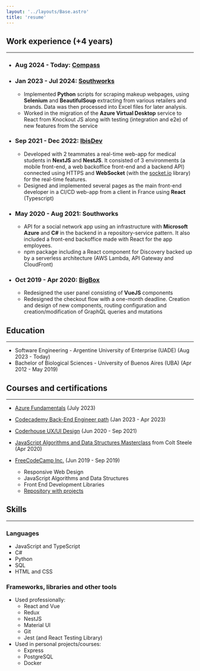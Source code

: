 ```yaml
---
layout: '../layouts/Base.astro'
title: 'resume'
---
```


## Work experience (+4 years)
---

- ### Aug 2024 - Today: [Compass](https://www.compass.com/)
- ### Jan 2023 - Jul 2024: **[Southworks](https://www.southworks.com/)**
  - Implemented **Python** scripts for scraping makeup webpages, using **Selenium** and **BeautifulSoup** extracting from various
retailers and brands. Data was then processed into Excel files for later analysis.
  - Worked in the migration of the **Azure Virtual Desktop** service to React from Knockout JS along with testing (integration and e2e) of new features from the service
- ### Sep 2021 - Dec 2022: **[IbisDev](https://ibisdev.tech/)**
  - Developed with 2 teammates a real-time web-app for medical students in **NextJS** and **NestJS**. It consisted of 3 environments (a mobile front-end, a web backoffice front-end and a backend API) connected using HTTPS and **WebSocket** (with the [socket.io](https://socket.io/) library) for the real-time features.
  - Designed and implemented several pages as the main front-end developer in a CI/CD web-app from a client in France using **React** (Typescript)
- ### May 2020 - Aug 2021: **Southworks**
  - API for a social network app using an infrastructure with **Microsoft Azure** and **C#** in the backend in a repository-service pattern. It also included a front-end backoffice made with React for the app employees.
  - npm package including a React component for Discovery backed up by a serverless architecture (AWS Lambda, API Gateway and CloudFront)
- ### Oct 2019 - Apr 2020: **[BigBox](https://www.bigbox.com.ar/)**
  - Redesigned the user panel consisting of **VueJS** components
  - Redesigned the checkout flow with a one-month deadline. Creation and design of new components, routing configuration and creation/modification of GraphQL queries and mutations

## Education
---
- Software Engineering - Argentine University of Enterprise (UADE) (Aug 2023 - Today)
- Bachelor of Biological Sciences - University of Buenos Aires (UBA) (Apr 2012 - May 2019)

## Courses and certifications
---

- [Azure Fundamentals](https://learn.microsoft.com/en-us/users/luzojeda/credentials/bae83090a228a6ab) (July 2023)

- [Codecademy Back-End Engineer path](https://www.codecademy.com/learn/paths/back-end-engineer-career-path) (Jan 2023 - Apr 2023)

- [Coderhouse UX/UI Design](https://www.coderhouse.com/online/ux-ui-online) (Jun 2020 - Sep 2021)

- [JavaScript Algorithms and Data Structures Masterclass](https://www.udemy.com/course/js-algorithms-and-data-structures-masterclass/) from Colt Steele (Apr 2020)

- [FreeCodeCamp Inc.](https://www.freecodecamp.org/learn) (Jun 2019 - Sep 2019)
  - Responsive Web Design
  - JavaScript Algorithms and Data Structures
  - Front End Development Libraries
  - [Repository with projects](https://github.com/lezojeda/freecodecamp-front-end-libraries)

## Skills
---
### Languages
  * JavaScript and TypeScript
  * C#
  * Python
  * SQL
  * HTML and CSS

### Frameworks, libraries and other tools
  - Used professionally:
    * React and Vue
    * Redux
    * NestJS
    * Material UI
    * Git
    * Jest (and React Testing Library)
  - Used in personal projects/courses:
    * Express
    * PostgreSQL
    * Docker